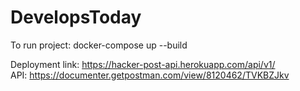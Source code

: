 # DevelopsToday
To run project: docker-compose up --build  
  
Deployment link: https://hacker-post-api.herokuapp.com/api/v1/  
API: https://documenter.getpostman.com/view/8120462/TVKBZJkv
